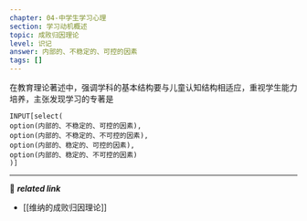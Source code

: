 ```yaml
---
chapter: 04-中学生学习心理
section: 学习动机概述
topic: 成败归因理论
level: 识记
answer: 内部的、不稳定的、可控的因素
tags: []
---
```


在教育理论著述中，强调学科的基本结构要与儿童认知结构相适应，重视学生能力培养，主张发现学习的专著是

```meta-bind
INPUT[select(
option(内部的、不稳定的、可控的因素),
option(内部的、不稳定的、不可控的因素),
option(内部的、稳定的、可控的因素),
option(内部的、稳定的、不可控的因素)
)]
```

---
🔗 ***related link***
- [[维纳的成败归因理论]]